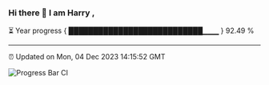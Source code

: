 ### Hi there 👋 I am Harry , 

⏳ Year progress { ███████████████████████████▁▁▁ } 92.49 %

---

⏰ Updated on Mon, 04 Dec 2023 14:15:52 GMT

![Progress Bar CI](https://github.com/duykhang68/duykhang68/workflows/Progress%20Bar%20CI/badge.svg)
